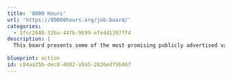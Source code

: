 ```yaml
---
title: '8000 Hours'
url: 'https://80000hours.org/job-board/'
categories:
  - 1fcc2840-32ba-44fb-9b99-efe4d1397ff4
description: |
  This board presents some of the most promising publicly advertised vacancies we know about. Most of these roles are demanding and difficult to get, but if you’re a good fit for one of them, it could be your best opportunity to work on one of the world’s most pressing problems, or to get the career capital you need to have a big impact later.
  
blueprint: action
id: c84aa25b-dec8-4802-a9a5-2626edf9b467
---
```

